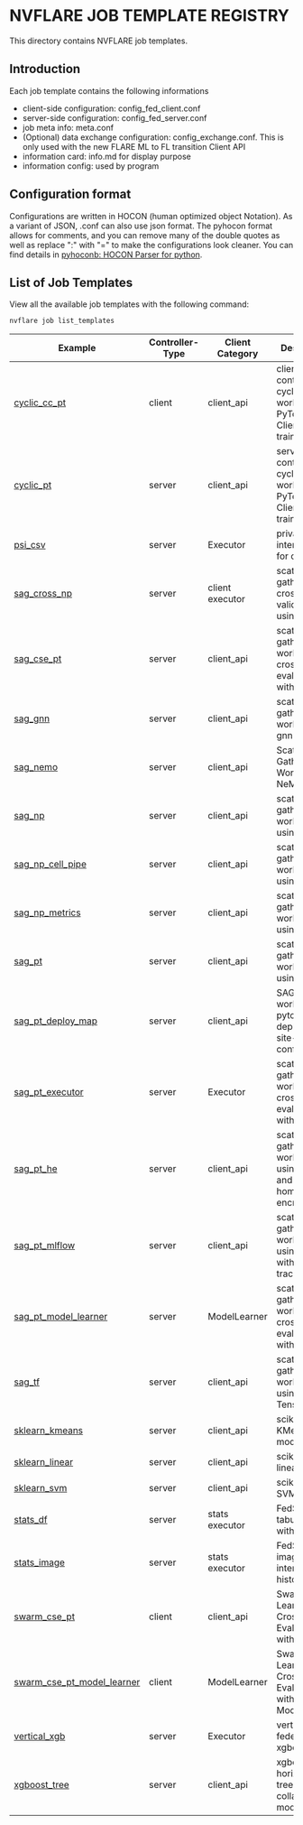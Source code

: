 # NVFLARE JOB TEMPLATE REGISTRY

This directory contains NVFLARE job templates. 

## Introduction

Each job template contains the following informations

* client-side configuration: config_fed_client.conf
* server-side configuration: config_fed_server.conf
* job meta info: meta.conf
* (Optional) data exchange configuration: config_exchange.conf. This is only used with the new FLARE ML to FL transition Client API
* information card: info.md for display purpose
* information config: used by program

## Configuration format

Configurations are written in HOCON (human optimized object Notation). As a variant of JSON, .conf can also use json format.
The pyhocon format allows for comments, and you can remove many of the double quotes as well as replace ":" with "=" to make the configurations look cleaner.
You can find details in [pyhoconb: HOCON Parser for python](https://github.com/chimpler/pyhocon). 

## List of Job Templates

View all the available job templates with the following command:

```nvflare job list_templates```

| Example | Controller-Type | Client Category | Description |
|---------|-----------------|-----------------|-------------|
| [cyclic_cc_pt](./cyclic_cc_pt)                  | client           | client_api           | client-controlled cyclic workflow with PyTorch ClientAPI trainer |
| [cyclic_pt](./cyclic_pt)                        | server           | client_api           | server-controlled cyclic workflow with PyTorch ClientAPI trainer |
| [psi_csv](./psi_csv)                            | server           | Executor             | private-set intersection for csv data                |
| [sag_cross_np](./sag_cross_np)                  | server           | client executor      | scatter & gather and cross-site validation using numpy |
| [sag_cse_pt](./sag_cse_pt)                      | server           | client_api           | scatter & gather workflow and cross-site evaluation with PyTorch |
| [sag_gnn](./sag_gnn)                            | server           | client_api           | scatter & gather workflow for gnn learning           |
| [sag_nemo](./sag_nemo)                          | server           | client_api           | Scatter and Gather Workflow for NeMo                 |
| [sag_np](./sag_np)                              | server           | client_api           | scatter & gather workflow using numpy                |
| [sag_np_cell_pipe](./sag_np_cell_pipe)          | server           | client_api           | scatter & gather workflow using numpy                |
| [sag_np_metrics](./sag_np_metrics)              | server           | client_api           | scatter & gather workflow using numpy                |
| [sag_pt](./sag_pt)                              | server           | client_api           | scatter & gather workflow using pytorch              |
| [sag_pt_deploy_map](./sag_pt_deploy_map)        | server           | client_api           | SAG workflow with pytorch, deploy_map, site-specific configs |
| [sag_pt_executor](./sag_pt_executor)            | server           | Executor             | scatter & gather workflow and cross-site evaluation with PyTorch |
| [sag_pt_he](./sag_pt_he)                        | server           | client_api           | scatter & gather workflow using pytorch and homomorphic encryption |
| [sag_pt_mlflow](./sag_pt_mlflow)                | server           | client_api           | scatter & gather workflow using pytorch with MLflow tracking |
| [sag_pt_model_learner](./sag_pt_model_learner)  | server           | ModelLearner          | scatter & gather workflow and cross-site evaluation with PyTorch |
| [sag_tf](./sag_tf)                              | server           | client_api           | scatter & gather workflow using TensorFlow           |
| [sklearn_kmeans](./sklearn_kmeans)              | server           | client_api           | scikit-learn KMeans model                            |
| [sklearn_linear](./sklearn_linear)              | server           | client_api           | scikit-learn linear model                            |
| [sklearn_svm](./sklearn_svm)                    | server           | client_api           | scikit-learn SVM model                               |
| [stats_df](./stats_df)                          | server           | stats executor       | FedStats: tabular data with pandas                   |
| [stats_image](./stats_image)                    | server           | stats executor       | FedStats: image intensity histogram                  |
| [swarm_cse_pt](./swarm_cse_pt)                  | client           | client_api           | Swarm Learning with Cross-Site Evaluation with PyTorch |
| [swarm_cse_pt_model_learner](./swarm_cse_pt_model_learner)  | client           | ModelLearner          | Swarm Learning with Cross-Site Evaluation with PyTorch ModelLearner |
| [vertical_xgb](./vertical_xgb)                  | server           | Executor             | vertical federated xgboost                           |
| [xgboost_tree](./xgboost_tree)                  | server           | client_api           | xgboost horizontal tree-based collaboration model  |
